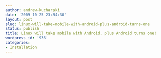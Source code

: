 ```yaml
---
author: andrew-kucharski
date: '2009-10-25 23:34:30'
layout: post
slug: linux-will-take-mobile-with-android-plus-android-turns-one
status: publish
title: Linux will take mobile with Android, plus Android turns one!
wordpress_id: '936'
categories:
- Installation
---
```


